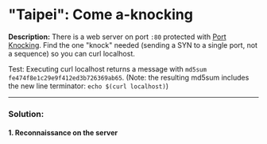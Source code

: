# "Taipei": Come a-knocking

**Description:** There is a web server on port `:80` protected with [Port Knocking](https://en.wikipedia.org/wiki/Port_knocking). Find the one "knock" needed (sending a SYN to a single port, not a sequence) so you can curl localhost.  

Test: Executing curl localhost returns a message with `md5sum fe474f8e1c29e9f412ed3b726369ab65`. (Note: the resulting md5sum includes the new line terminator: `echo $(curl localhost)`)  

---

### Solution:
#### 1. Reconnaissance on the server
